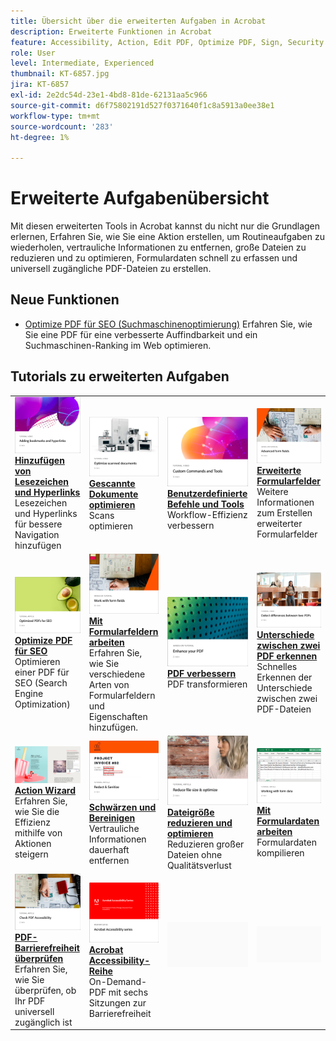 ```yaml
---
title: Übersicht über die erweiterten Aufgaben in Acrobat
description: Erweiterte Funktionen in Acrobat
feature: Accessibility, Action, Edit PDF, Optimize PDF, Sign, Security
role: User
level: Intermediate, Experienced
thumbnail: KT-6857.jpg
jira: KT-6857
exl-id: 2e2dc54d-23e1-4bd8-81de-62131aa5c966
source-git-commit: d6f75802191d527f0371640f1c8a5913a0ee38e1
workflow-type: tm+mt
source-wordcount: '283'
ht-degree: 1%

---
```


# Erweiterte Aufgabenübersicht

Mit diesen erweiterten Tools in Acrobat kannst du nicht nur die Grundlagen erlernen, Erfahren Sie, wie Sie eine Aktion erstellen, um Routineaufgaben zu wiederholen, vertrauliche Informationen zu entfernen, große Dateien zu reduzieren und zu optimieren, Formulardaten schnell zu erfassen und universell zugängliche PDF-Dateien zu erstellen.

## Neue Funktionen

* [Optimize PDF für SEO (Suchmaschinenoptimierung)](optimizeseo.md)
Erfahren Sie, wie Sie eine PDF für eine verbesserte Auffindbarkeit und ein Suchmaschinen-Ranking im Web optimieren.

## Tutorials zu erweiterten Aufgaben

<table style="table-layout:fixed">
<tr>
  <td>
    <a href="bookmarks.md">
      <img alt="Hinzufügen von Lesezeichen und Hyperlinks" src="../assets/bookmarks.png" />
    </a>
    <div>
      <a href="bookmarks.md"><strong>Hinzufügen von Lesezeichen und Hyperlinks</strong></a>
      </div>
      Lesezeichen und Hyperlinks für bessere Navigation hinzufügen
  </td>
  <td>
    <a href="optimizescan.md">
      <img alt="Gescannte Dokumente optimieren" src="../assets/optimize.png" />
    </a>
    <div>
      <a href="optimizescan.md"><strong>Gescannte Dokumente optimieren</strong></a>
      </div>
      Scans optimieren
  </td>
  <td>
    <a href="custom.md">
      <img alt="Benutzerdefinierte Befehle und Werkzeuge" src="../assets/custom-commands.png" />
    </a>
    <div>
      <a href="custom.md"><strong>Benutzerdefinierte Befehle und Tools</strong></a>
      </div>
      Workflow-Effizienz verbessern
  </td>
  <td>
    <a href="advancedforms.md">
      <img alt="Erweiterte Formularfelder" src="../assets/advanced-forms.png" />
    </a>
    <div>
      <a href="advancedforms.md"><strong>Erweiterte Formularfelder</strong></a>
      </div>
      Weitere Informationen zum Erstellen erweiterter Formularfelder
  </td>
</tr>
<tr>
 <td>
    <a href="optimizeseo.md">
      <img alt="Optimize PDF für SEO" src="../assets/seo.png" />
    </a>
    <div>
      <a href="optimizeseo.md"><strong>Optimize PDF für SEO</strong></a>
      </div>
      Optimieren einer PDF für SEO (Search Engine Optimization)
  </td>
  <td>
    <a href="workforms.md">
      <img alt="Arbeiten mit Formularfeldern" src="../assets/work-forms.png" />
    </a>
    <div>
      <a href="workforms.md"><strong>Mit Formularfeldern arbeiten</strong></a>
      </div>
      Erfahren Sie, wie Sie verschiedene Arten von Formularfeldern und Eigenschaften hinzufügen.
  </td>
  <td>
    <a href="enhance.md">
      <img alt="PDF verbessern" src="../assets/enhance.png" />
    </a>
    <div>
      <a href="enhance.md"><strong>PDF verbessern</strong></a>
      </div>
      PDF transformieren
  </td>
 <td>
    <a href="compare.md">
      <img alt="Unterschiede zwischen zwei PDF erkennen" src="../assets/compare.png" />
    </a>
    <div>
      <a href="compare.md"><strong>Unterschiede zwischen zwei PDF erkennen</strong></a>
      </div>
      Schnelles Erkennen der Unterschiede zwischen zwei PDF-Dateien
  </td>
</tr>
<tr>
  <td>
    <a href="action.md">
      <img alt="Action Wizard" src="../assets/action.png" />
    </a>
    <div>
      <a href="action.md"><strong>Action Wizard</strong></a>
      </div>
      Erfahren Sie, wie Sie die Effizienz mithilfe von Aktionen steigern
  </td>
  <td>
    <a href="redact.md">
      <img alt="Schwärzen und bereinigen" src="../assets/redact.png" />
    </a>
    <div>
      <a href="redact.md"><strong>Schwärzen und Bereinigen</strong></a>
      </div>
      Vertrauliche Informationen dauerhaft entfernen
  </td>
 <td>
    <a href="reduce.md">
      <img alt="Dateigröße reduzieren und optimieren." src="../assets/reduce.png" />
    </a>
    <div>
      <a href="reduce.md"><strong>Dateigröße reduzieren und optimieren</strong></a>
      </div>
      Reduzieren großer Dateien ohne Qualitätsverlust
  </td>
  <td>
    <a href="formdata.md">
      <img alt="Arbeiten mit Formulardaten" src="../assets/form-data.png" />
    </a>
    <div>
      <a href="formdata.md"><strong>Mit Formulardaten arbeiten</strong></a>
      </div>
      Formulardaten kompilieren
  </td>
</tr>
<tr>
 <td>
    <a href="accessibility.md">
      <img alt="Barrierefreiheit für PDF überprüfen" src="../assets/accessibility.png" />
    </a>
    <div>
      <a href="accessibility.md"><strong>PDF-Barrierefreiheit überprüfen</strong></a>
      </div>
      Erfahren Sie, wie Sie überprüfen, ob Ihr PDF universell zugänglich ist
  </td>
 <td>
    <a href="accessibility-series.md">
      <img alt="Acrobat Accessibility-Reihe" src="../assets/accessibility-series.png" />
    </a>
    <div>
      <a href="accessibility-series.md"><strong>Acrobat Accessibility-Reihe</strong></a>
      </div>
      On-Demand-PDF mit sechs Sitzungen zur Barrierefreiheit
  </td>
  <td>
   <img alt="Spacer" src="../assets/Grayspacer.png" />
    <div>
    <br>
  </td> 
  <td>
   <img alt="Spacer" src="../assets/Grayspacer.png" />
    <div>
    <br>
  </td>  
</tr>
</table>
